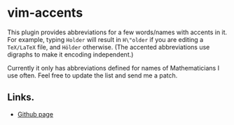 # vim-accents

This plugin provides abbreviations for a few words/names with accents in it.
For example, typing `Holder` will result in `H\"older` if you are editing a
`TeX/LaTeX` file, and `Hölder` otherwise. (The accented abbreviations use
digraphs to make it encoding independent.)

Currently it only has abbreviations defined for names of Mathematicians I use
often. Feel free to update the list and send me a patch.

## Links.

* [Github page](https://github.com/gi1242/vim-accents)
